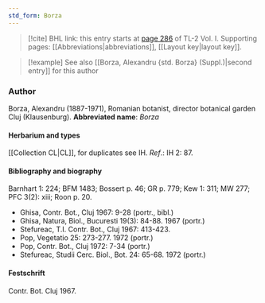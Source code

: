 ```yaml
---
std_form: Borza
---
```


> [!cite] BHL link: this entry starts at [page 286](https://www.biodiversitylibrary.org/page/33120417) of TL-2 Vol. I.
> Supporting pages: [[Abbreviations|abbreviations]], [[Layout key|layout key]].

> [!example] See also [[Borza, Alexandru {std. Borza} (Suppl.)|second entry]] for this author

### Author

Borza, Alexandru (1887-1971), Romanian botanist, director botanical garden Cluj (Klausenburg). 
**Abbreviated name**: *Borza*

#### Herbarium and types

[[Collection CL|CL]], for duplicates see IH.
*Ref*.: IH 2: 87.

#### Bibliography and biography

Barnhart 1: 224; BFM 1483; Bossert p. 46; GR p. 779; Kew 1: 311; MW 277; PFC 3(2): xiii; Roon p. 20.
- Ghisa, Contr. Bot., Cluj 1967: 9-28 (portr., bibl.)
- Ghisa, Natura, Biol., Bucuresti 19(3): 84-88. 1967 (portr.)
- Stefureac, T.I. Contr. Bot., Cluj 1967: 413-423.
- Pop, Vegetatio 25: 273-277. 1972 (portr.)
- Pop, Contr. Bot., Cluj 1972: 7-34 (portr.)
- Stefureac, Studii Cerc. Biol., Bot. 24: 65-68. 1972 (portr.)

#### Festschrift

Contr. Bot. Cluj 1967.

